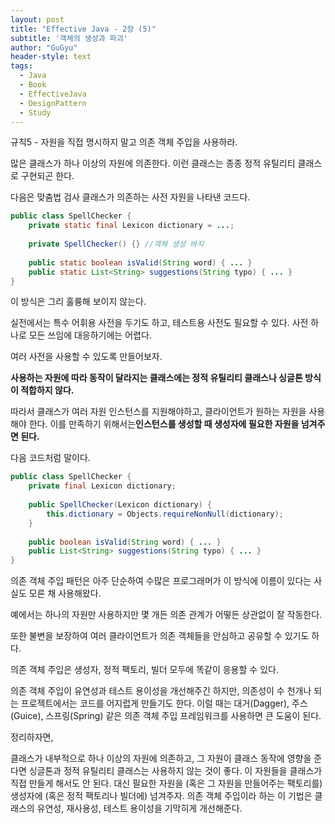 ```yaml
---
layout: post
title: "Effective Java - 2장 (5)"
subtitle: '객체의 생성과 파괴'
author: "GuGyu"
header-style: text
tags:
  - Java
  - Book
  - EffectiveJava
  - DesignPattern
  - Study
---
```

규칙5 - 자원을 직접 명시하지 말고 의존 객체 주입을 사용하라.

많은 클래스가 하나 이상의 자원에 의존한다. 이런 클래스는 종종 정적 유틸리티 클래스로 구현되곤 한다.

다음은 맞춤법 검사 클래스가 의존하는 사전 자원을 나타낸 코드다.

```java
public class SpellChecker {
    private static final Lexicon dictionary = ...;
    
    private SpellChecker() {} //객체 생성 바지
    
    public static boolean isValid(String word) { ... }
    public static List<String> suggestions(String typo) { ... }
}
```

이 방식은 그리 훌륭해 보이지 않는다.

실전에서는 특수 어휘용 사전을 두기도 하고, 테스트용 사전도 필요할 수 있다. 사전 하나로 모든 쓰임에 대응하기에는 어렵다.

여러 사전을 사용할 수 있도록 만들어보자.

**사용하는 자원에 따라 동작이 달라지는 클래스에는 정적 유틸리티 클래스나 싱글톤 방식이 적합하지 않다.**

따라서 클래스가 여러 자원 인스턴스를 지원해야하고, 클라이언트가 원하는 자원을 사용해야 한다. 이를 만족하기 위해서는**인스턴스를 생성할 때 생성자에 필요한 자원을 넘겨주면 된다.**

다음 코드처럼 말이다.

```java
public class SpellChecker {
    private final Lexicon dictionary;
    
    public SpellChecker(Lexicon dictionary) {
        this.dictionary = Objects.requireNonNull(dictionary);
    }
    
    public boolean isValid(String word) { ... }
    public List<String> suggestions(String typo) { ... }
}
```

의존 객체 주입 패턴은 아주 단순하여 수많은 프로그래머가 이 방식에 이름이 있다는 사실도 모른 채 사용해왔다.

예에서는 하나의 자원만 사용하지만 몇 개든 의존 관계가 어떻든 상관없이 잘 작동한다.

또한 불변을 보장하여 여러 클라이언트가 의존 객체들을 안심하고 공유할 수 있기도 하다.

의존 객체 주입은 생성자, 정적 팩토리, 빌더 모두에 똑같이 응용할 수 있다.

의존 객체 주입이 유연성과 테스트 용이성을 개선해주긴 하지만, 의존성이 수 천개나 되는 프로젝트에서는 코드를 어지럽게 만들기도 한다. 이럴 때는 대거(Dagger), 주스(Guice), 스프링(Spring) 같은 의존 객체 주입 프레임워크를 사용하면 큰 도움이 된다.

정리하자면,

클래스가 내부적으로 하나 이상의 자원에 의존하고, 그 자원이 클래스 동작에 영향을 준다면 싱글톤과 정적 유틸리티 클래스는 사용하지 않는 것이 좋다. 이 자원들을 클래스가 직접 만들게 해서도 안 된다. 대신 필요한 자원을 (혹은 그 자원을 만들어주는 팩토리를) 생성자에 (혹은 정적 팩토리나 빌더에) 넘겨주자. 의존 객체 주입이라 하는 이 기법은 클래스의 유연성, 재사용성, 테스트 용이성을 기막히게 개선해준다.